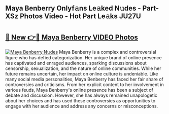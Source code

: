 ## Maya Benberry Onlyf𝚊ns Le𝚊ked N𝚞des - Part-XSz Photos Video - Hot Part Le𝚊ks JU27U

# <h2><a href="http://ac30850.deff.icu/?id=Maya+Benberry">🔗 New 👉🔴 Maya Benberry VIDEO Photos</a></h2>

[![Maya Benberry N𝚞des](https://i.imgur.com/rIISA9y.gif)](http://ac30850.deff.icu/?id=Maya+Benberry)
Maya Benberry is a complex and controversial figure who has defied categorization. Her unique brand of online presence has captivated and enraged audiences, sparking discussions about censorship, sexualization, and the nature of online communities. While her future remains uncertain, her impact on online culture is undeniable. Like many social media personalities, Maya Benberry has faced her fair share of controversies and criticisms. From her explicit content to her involvement in various feuds, Maya Benberry's online presence has been a subject of debate and discussion. However, she has always remained unapologetic about her choices and has used these controversies as opportunities to engage with her audience and address any concerns or misconceptions.
